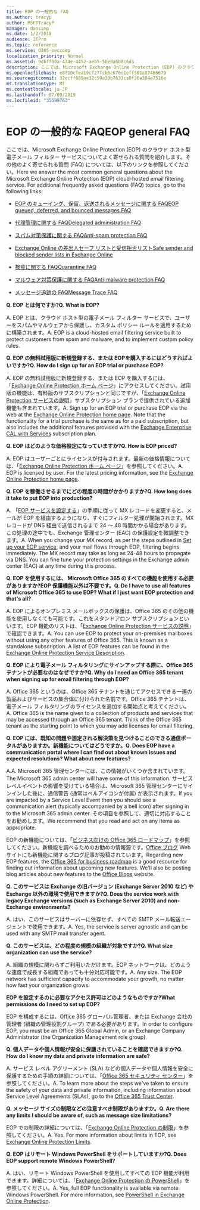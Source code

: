 ```yaml
---
title: EOP の一般的な FAQ
ms.author: tracyp
author: MSFTTracyP
manager: dansimp
ms.date: 1/2/2018
audience: ITPro
ms.topic: reference
ms.service: O365-seccomp
localization_priority: Normal
ms.assetid: 9dbff00a-474e-4452-aeb5-5be9a6b8c6d5
description: ここでは、Microsoft Exchange Online Protection (EOP) のクラウド ホスト型電子メール フィルター サービスについてよく寄せられる質問を紹介します。その他のよく寄せられる質問 (FAQ) については、以下のリンクを参照してください。
ms.openlocfilehash: e8f10cfea19cf27fcb6c676c1eff301a87486679
ms.sourcegitcommit: 32ecff689ae32c59a39b7633ca0f36a304e7516e
ms.translationtype: MT
ms.contentlocale: ja-JP
ms.lasthandoff: 07/09/2019
ms.locfileid: "35599763"
---
```

# <a name="eop-general-faq"></a><span data-ttu-id="acfd3-104">EOP の一般的な FAQ</span><span class="sxs-lookup"><span data-stu-id="acfd3-104">EOP general FAQ</span></span>

<span data-ttu-id="acfd3-p102">ここでは、Microsoft Exchange Online Protection (EOP) のクラウド ホスト型電子メール フィルター サービスについてよく寄せられる質問を紹介します。その他のよく寄せられる質問 (FAQ) については、以下のリンクを参照してください。</span><span class="sxs-lookup"><span data-stu-id="acfd3-p102">Here we answer the most common general questions about the Microsoft Exchange Online Protection (EOP) cloud-hosted email filtering service. For additional frequently asked questions (FAQ) topics, go to the following links:</span></span>
  
- [<span data-ttu-id="acfd3-107">EOP のキューイング、保留、返送されるメッセージに関する FAQ</span><span class="sxs-lookup"><span data-stu-id="acfd3-107">EOP queued, deferred, and bounced messages FAQ</span></span>](eop-queued-deferred-and-bounced-messages-faq.md)
    
- [<span data-ttu-id="acfd3-108">代理管理に関する FAQ</span><span class="sxs-lookup"><span data-stu-id="acfd3-108">Delegated administration FAQ</span></span>](delegated-administration-faq.md)
    
- [<span data-ttu-id="acfd3-109">スパム対策保護に関する FAQ</span><span class="sxs-lookup"><span data-stu-id="acfd3-109">Anti-spam protection FAQ</span></span>](../anti-spam-protection-faq.md)
    
- [<span data-ttu-id="acfd3-110">Exchange Online の差出人セーフ リストと受信拒否リスト</span><span class="sxs-lookup"><span data-stu-id="acfd3-110">Safe sender and blocked sender lists in Exchange Online</span></span>](../safe-sender-and-blocked-sender-lists-faq.md)
    
- [<span data-ttu-id="acfd3-111">検疫に関する FAQ</span><span class="sxs-lookup"><span data-stu-id="acfd3-111">Quarantine FAQ</span></span>](../quarantine-faq.md)
    
- [<span data-ttu-id="acfd3-112">マルウェア対策保護に関する FAQ</span><span class="sxs-lookup"><span data-stu-id="acfd3-112">Anti-malware protection FAQ </span></span>](../anti-malware-protection-faq-eop.md)
    
- [<span data-ttu-id="acfd3-113">メッセージ追跡の FAQ</span><span class="sxs-lookup"><span data-stu-id="acfd3-113">Message Trace FAQ</span></span>](http://technet.microsoft.com/library/aa49e3f9-a5b1-4410-aac2-ddbbf3f5bfb2.aspx)
    
 <span data-ttu-id="acfd3-114">**Q. EOP とは何ですか?**</span><span class="sxs-lookup"><span data-stu-id="acfd3-114">**Q. What is EOP?**</span></span>
  
<span data-ttu-id="acfd3-p103">A. EOP とは、クラウド ホスト型の電子メール フィルター サービスで、ユーザーをスパムやマルウェアから保護し、カスタム ポリシー ルールを適用するために構築されます。</span><span class="sxs-lookup"><span data-stu-id="acfd3-p103">A. EOP is a cloud-hosted email filtering service built to protect customers from spam and malware, and to implement custom policy rules.</span></span>
  
 <span data-ttu-id="acfd3-117">**Q. EOP の無料試用版に新規登録する、または EOPを購入するにはどうすればよいですか?**</span><span class="sxs-lookup"><span data-stu-id="acfd3-117">**Q. How do I sign up for an EOP trial or purchase EOP?**</span></span>
  
<span data-ttu-id="acfd3-p104">A. EOP の無料試用版に新規登録する、または EOP を購入するには、「[Exchange Online Protection ホーム ページ](https://go.microsoft.com/fwlink/p/?LinkId=279912)」にアクセスしてください。試用版の機能は、有料版のサブスクリプションと同じですが、「[Exchange Online Protection サービスの説明](https://go.microsoft.com/fwlink/p/?LinkId=320619)」サブスクリプション プランで提供されている追加機能も含まれています。</span><span class="sxs-lookup"><span data-stu-id="acfd3-p104">A. Sign up for an EOP trial or purchase EOP via the web at the [Exchange Online Protection home page](https://go.microsoft.com/fwlink/p/?LinkId=279912). Note that the functionality for a trial purchase is the same as for a paid subscription, but also includes the additional features provided with the [Exchange Enterprise CAL with Services](https://go.microsoft.com/fwlink/p/?LinkId=320619) subscription plan.</span></span> 
  
 <span data-ttu-id="acfd3-121">**Q. EOP はどのような価格設定になっていますか?**</span><span class="sxs-lookup"><span data-stu-id="acfd3-121">**Q. How is EOP priced?**</span></span>
  
<span data-ttu-id="acfd3-p105">A. EOP はユーザーごとにライセンスが付与されます。最新の価格情報については、「[Exchange Online Protection ホーム ページ](https://go.microsoft.com/fwlink/p/?LinkId=279912)」を参照してください。</span><span class="sxs-lookup"><span data-stu-id="acfd3-p105">A. EOP is licensed by user. For the latest pricing information, see the [Exchange Online Protection home page](https://go.microsoft.com/fwlink/p/?LinkId=279912).</span></span>
  
 <span data-ttu-id="acfd3-125">**Q. EOP を稼働させるまでにどの程度の時間がかかりますか?**</span><span class="sxs-lookup"><span data-stu-id="acfd3-125">**Q. How long does it take to put EOP into production?**</span></span>
  
<span data-ttu-id="acfd3-p106">A. 「[EOP サービスを設定する](set-up-your-eop-service.md)」の手順に従って MX レコードを変更すると、メールが EOP を経由するようになり、すぐにフィルター処理が開始されます。MX レコードが DNS 経由で送信されるまで 24 ～ 48 時間かかる場合があります。この処理の途中でも、Exchange 管理センター (EAC) の保護設定を微調整できます。</span><span class="sxs-lookup"><span data-stu-id="acfd3-p106">A. When you change your MX record, as per the steps outlined in [Set up your EOP service](set-up-your-eop-service.md), and your mail flows through EOP, filtering begins immediately. The MX record may take as long as 24-48 hours to propagate via DNS. You can fine tune your protection settings in the Exchange admin center (EAC) at any time during this process.</span></span>
  
 <span data-ttu-id="acfd3-130">**Q. EOP を使用するには、 Microsoft Office 365 のすべての機能を使用する必要がありますか?EOP 保護機能以外は不要です。**</span><span class="sxs-lookup"><span data-stu-id="acfd3-130">**Q. Do I have to use all features of Microsoft Office 365 to use EOP? What if I just want EOP protection and that's all?**</span></span>
  
<span data-ttu-id="acfd3-p107">A. EOP によるオンプレミス メールボックスの保護は、Office 365 のその他の機能を使用しなくても可能です。これをスタンドアロン サブスクリプションといいます。EOP 機能のリストは、「[Exchange Online Protection サービスの説明](https://go.microsoft.com/fwlink/p/?LinkId=320619)」で確認できます。</span><span class="sxs-lookup"><span data-stu-id="acfd3-p107">A. You can use EOP to protect your on-premises mailboxes without using any other features of Office 365. This is known as a standalone subscription. A list of EOP features can be found in the [Exchange Online Protection Service Description](https://go.microsoft.com/fwlink/p/?LinkId=320619).</span></span>
  
 <span data-ttu-id="acfd3-135">**Q. EOP により電子メール フィルタリングにサインアップする際に、Office 365 テナントが必要なのはなぜですか?**</span><span class="sxs-lookup"><span data-stu-id="acfd3-135">**Q. Why do I need an Office 365 tenant when signing up for email filtering through EOP?**</span></span>
  
<span data-ttu-id="acfd3-p108">A. Office 365 というのは、Office 365 テナントを通じてアクセスできる一連の製品およびサービスの集合体に付けられた名前です。Office 365 テナントは、電子メール フィルタリングのライセンスを追加する開始点と考えてください。</span><span class="sxs-lookup"><span data-stu-id="acfd3-p108">A. Office 365 is the name given to a collection of products and services that may be accessed through an Office 365 tenant. Think of the Office 365 tenant as the starting point to which you may add licenses for email filtering.</span></span>
  
 <span data-ttu-id="acfd3-139">**Q. EOP には、既知の問題や想定される解決策を見つけることのできる通信ポータルがありますか。新機能についてはどうですか。**</span><span class="sxs-lookup"><span data-stu-id="acfd3-139">**Q. Does EOP have a communication portal where I can find out about known issues and expected resolutions? What about new features?**</span></span>
  
<span data-ttu-id="acfd3-140">A.</span><span class="sxs-lookup"><span data-stu-id="acfd3-140">A.</span></span> <span data-ttu-id="acfd3-141">Microsoft 365 管理センターには、この情報がいくつか含まれています。</span><span class="sxs-lookup"><span data-stu-id="acfd3-141">The Microsoft 365 admin center will have some of this information.</span></span> <span data-ttu-id="acfd3-142">サービスレベルイベントの影響を受けている場合は、Microsoft 365 管理センターにサインインした後に、通信警告 (通常はベルアイコンが付属) が表示されます。</span><span class="sxs-lookup"><span data-stu-id="acfd3-142">If you are impacted by a Service Level Event then you should see a communication alert (typically accompanied by a bell icon) after signing in to the Microsoft 365 admin center.</span></span> <span data-ttu-id="acfd3-143">その項目を参照して、適切に対応することをお勧めします。</span><span class="sxs-lookup"><span data-stu-id="acfd3-143">We recommend that you read and act on any items as appropriate.</span></span>
  
<span data-ttu-id="acfd3-p110">EOP の新機能については、「[ビジネス向けの Office 365 ロードマップ](https://office.microsoft.com/en-us/products/office-365-roadmap-FX104343353.aspx)」を参照してください。新機能を調べるためのお勧めの情報源です。[Office ブログ](https://go.microsoft.com/fwlink/p/?LinkId=392724) Web サイトにも新機能に関するブログ記事が投稿されています。</span><span class="sxs-lookup"><span data-stu-id="acfd3-p110">Regarding new EOP features, the [Office 365 for business roadmap](https://office.microsoft.com/en-us/products/office-365-roadmap-FX104343353.aspx) is a good resource for finding out information about upcoming new features. We'll also be posting blog articles about new features to the [Office Blogs](https://go.microsoft.com/fwlink/p/?LinkId=392724) website.</span></span> 
  
 <span data-ttu-id="acfd3-146">**Q. このサービスは Exchange の旧バージョン (Exchange Server 2010 など) や Exchange 以外の環境で使用できますか?**</span><span class="sxs-lookup"><span data-stu-id="acfd3-146">**Q. Does the service work with legacy Exchange versions (such as Exchange Server 2010) and non-Exchange environments?**</span></span>
  
<span data-ttu-id="acfd3-p111">A. はい、このサービスはサーバーに依存せず、すべての SMTP メール転送エージェントで使用できます。</span><span class="sxs-lookup"><span data-stu-id="acfd3-p111">A. Yes, the service is server agnostic and can be used with any SMTP mail transfer agent.</span></span>
  
 <span data-ttu-id="acfd3-149">**Q. このサービスは、どの程度の規模の組織が対象ですか?**</span><span class="sxs-lookup"><span data-stu-id="acfd3-149">**Q. What size organization can use the service?**</span></span>
  
<span data-ttu-id="acfd3-p112">A. 組織の規模に関わらずご利用いただけます。EOP ネットワークは、どのような速度で成長する組織であっても十分対応可能です。</span><span class="sxs-lookup"><span data-stu-id="acfd3-p112">A. Any size. The EOP network has sufficient capacity to accommodate your growth, no matter how fast your organization grows.</span></span>
  
 <span data-ttu-id="acfd3-153">**EOP を設定するのに必要なアクセス許可はどのようなものですか?**</span><span class="sxs-lookup"><span data-stu-id="acfd3-153">**What permissions do I need to set up EOP?**</span></span>
  
<span data-ttu-id="acfd3-154">EOP を構成するには、Office 365 グローバル管理者、または Exchange 会社の管理者 (組織の管理役割グループ) である必要があります。</span><span class="sxs-lookup"><span data-stu-id="acfd3-154">In order to configure EOP, you must be an Office 365 Global Admin, or an Exchange Company Administrator (the Organization Management role group).</span></span>
  
 <span data-ttu-id="acfd3-155">**Q. 個人データや個人情報が安全に保護されていることを確認できますか?**</span><span class="sxs-lookup"><span data-stu-id="acfd3-155">**Q. How do I know my data and private information are safe?**</span></span>
  
<span data-ttu-id="acfd3-p113">A. サービス レベル アグリーメント (SLA) などの個人データや個人情報を安全に保護するための手順の詳細については、「[Office 365 セキュリティ センター](https://go.microsoft.com/fwlink/p/?LinkId=285405)」を参照してください。</span><span class="sxs-lookup"><span data-stu-id="acfd3-p113">A. To learn more about the steps we've taken to ensure the safety of your data and private information, including information about Service Level Agreements (SLAs), go to the [Office 365 Trust Center](https://go.microsoft.com/fwlink/p/?LinkId=285405).</span></span>
  
 <span data-ttu-id="acfd3-158">**Q. メッセージ サイズの制限などの注意すべき制限がありますか。**</span><span class="sxs-lookup"><span data-stu-id="acfd3-158">**Q. Are there any limits I should be aware of, such as message size limitations?**</span></span>
  
<span data-ttu-id="acfd3-p114">EOP での制限の詳細については、「[Exchange Online Protection の制限](https://go.microsoft.com/fwlink/p/?LinkId=402617)」を参照してください。</span><span class="sxs-lookup"><span data-stu-id="acfd3-p114">A. Yes. For more information about limits in EOP, see [Exchange Online Protection Limits](https://go.microsoft.com/fwlink/p/?LinkId=402617).</span></span> 
  
 <span data-ttu-id="acfd3-162">**Q. EOP はリモート Windows PowerShell をサポートしていますか?**</span><span class="sxs-lookup"><span data-stu-id="acfd3-162">**Q. Does EOP support remote Windows PowerShell?**</span></span>
  
<span data-ttu-id="acfd3-p115">A. はい、リモート Windows PowerShell を使用してすべての EOP 機能が利用できます。詳細については、「[Exchange Online Protection の PowerShell](http://technet.microsoft.com/library/f7918a88-774a-405e-945b-bc2f5ee9f748.aspx)」を参照してください。</span><span class="sxs-lookup"><span data-stu-id="acfd3-p115">A. Yes, full EOP functionality is available via remote Windows PowerShell. For more information, see [PowerShell in Exchange Online Protection](http://technet.microsoft.com/library/f7918a88-774a-405e-945b-bc2f5ee9f748.aspx).</span></span>
  


